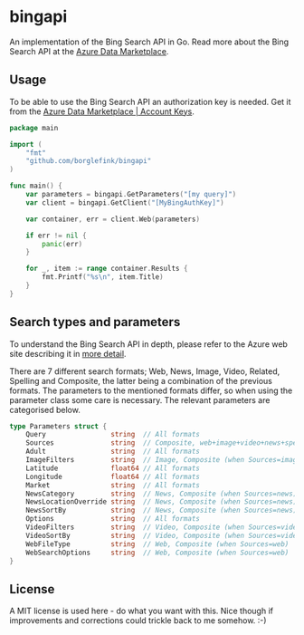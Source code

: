 # bingapi #

An implementation of the Bing Search API in Go. Read more about the Bing Search API at the [Azure Data Marketplace](https://datamarket.azure.com/dataset/bing/search).


## Usage

To be able to use the Bing Search API an authorization key is needed. Get it from the [Azure Data Marketplace | Account Keys](https://datamarket.azure.com/account/keys).

```Go
package main

import (
	"fmt"
	"github.com/borglefink/bingapi"
)

func main() {
	var parameters = bingapi.GetParameters("[my query]")
	var client = bingapi.GetClient("[MyBingAuthKey]")

	var container, err = client.Web(parameters)

	if err != nil {
		panic(err)
	}

	for _, item := range container.Results {
		fmt.Printf("%s\n", item.Title)
	}
}
```


## Search types and parameters

To understand the Bing Search API in depth, please refer to the Azure web site describing it in [more detail](https://datamarket.azure.com/dataset/bing/search).

There are 7 different search formats; Web, News, Image, Video, Related, Spelling and Composite, the latter being a combination of the previous formats. The parameters to the mentioned formats differ, so when using the parameter class some care is necessary. The relevant parameters are categorised below.

```Go
type Parameters struct {
	Query                string  // All formats
	Sources              string  // Composite, web+image+video+news+spell
	Adult                string  // All formats
	ImageFilters         string  // Image, Composite (when Sources=image)
	Latitude             float64 // All formats
	Longitude            float64 // All formats
	Market               string  // All formats
	NewsCategory         string  // News, Composite (when Sources=news)
	NewsLocationOverride string  // News, Composite (when Sources=news)
	NewsSortBy           string  // News, Composite (when Sources=news)
	Options              string  // All formats
	VideoFilters         string  // Video, Composite (when Sources=video)
	VideoSortBy          string  // Video, Composite (when Sources=video)
	WebFileType          string  // Web, Composite (when Sources=web)
	WebSearchOptions     string  // Web, Composite (when Sources=web)
}
```


## License

A MIT license is used here - do what you want with this. Nice though if improvements and corrections could trickle back to me somehow. :-)
